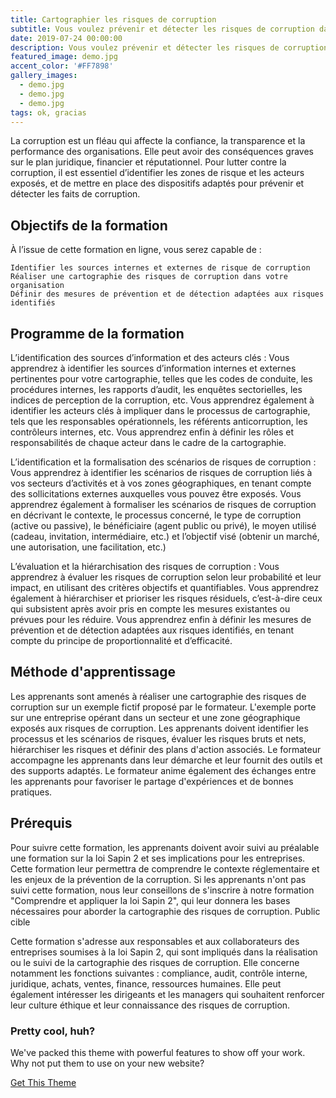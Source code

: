 ```yaml
---
title: Cartographier les risques de corruption
subtitle: Vous voulez prévenir et détecter les risques de corruption dans votre organisation ? Découvrez notre formation en ligne qui vous apprendra à cartographier les risques de corruption et à mettre en place des mesures de prévention efficaces.
date: 2019-07-24 00:00:00
description: Vous voulez prévenir et détecter les risques de corruption dans votre organisation ? Découvrez notre formation en ligne qui vous apprendra à cartographier les risques de corruption et à mettre en place des mesures de prévention efficaces.
featured_image: demo.jpg
accent_color: '#FF7898'
gallery_images:
  - demo.jpg
  - demo.jpg
  - demo.jpg
tags: ok, gracias
---
```

La corruption est un fléau qui affecte la confiance, la transparence et la performance des organisations. Elle peut avoir des conséquences graves sur le plan juridique, financier et réputationnel. Pour lutter contre la corruption, il est essentiel d’identifier les zones de risque et les acteurs exposés, et de mettre en place des dispositifs adaptés pour prévenir et détecter les faits de corruption.

## Objectifs de la formation

À l’issue de cette formation en ligne, vous serez capable de :

    Identifier les sources internes et externes de risque de corruption
    Réaliser une cartographie des risques de corruption dans votre organisation
    Définir des mesures de prévention et de détection adaptées aux risques identifiés

## Programme de la formation

L’identification des sources d’information et des acteurs clés : Vous apprendrez à identifier les sources d’information internes et externes pertinentes pour votre cartographie, telles que les codes de conduite, les procédures internes, les rapports d’audit, les enquêtes sectorielles, les indices de perception de la corruption, etc. Vous apprendrez également à identifier les acteurs clés à impliquer dans le processus de cartographie, tels que les responsables opérationnels, les référents anticorruption, les contrôleurs internes, etc. Vous apprendrez enfin à définir les rôles et responsabilités de chaque acteur dans le cadre de la cartographie.

L’identification et la formalisation des scénarios de risques de corruption : Vous apprendrez à identifier les scénarios de risques de corruption liés à vos secteurs d’activités et à vos zones géographiques, en tenant compte des sollicitations externes auxquelles vous pouvez être exposés. Vous apprendrez également à formaliser les scénarios de risques de corruption en décrivant le contexte, le processus concerné, le type de corruption (active ou passive), le bénéficiaire (agent public ou privé), le moyen utilisé (cadeau, invitation, intermédiaire, etc.) et l’objectif visé (obtenir un marché, une autorisation, une facilitation, etc.)

L’évaluation et la hiérarchisation des risques de corruption : Vous apprendrez à évaluer les risques de corruption selon leur probabilité et leur impact, en utilisant des critères objectifs et quantifiables. Vous apprendrez également à hiérarchiser et prioriser les risques résiduels, c’est-à-dire ceux qui subsistent après avoir pris en compte les mesures existantes ou prévues pour les réduire. Vous apprendrez enfin à définir les mesures de prévention et de détection adaptées aux risques identifiés, en tenant compte du principe de proportionnalité et d’efficacité.
## Méthode d'apprentissage

Les apprenants sont amenés à réaliser une cartographie des risques de corruption sur un exemple fictif proposé par le formateur. L'exemple porte sur une entreprise opérant dans un secteur et une zone géographique exposés aux risques de corruption. Les apprenants doivent identifier les processus et les scénarios de risques, évaluer les risques bruts et nets, hiérarchiser les risques et définir des plans d'action associés. Le formateur accompagne les apprenants dans leur démarche et leur fournit des outils et des supports adaptés. Le formateur anime également des échanges entre les apprenants pour favoriser le partage d'expériences et de bonnes pratiques.
## Prérequis

Pour suivre cette formation, les apprenants doivent avoir suivi au préalable une formation sur la loi Sapin 2 et ses implications pour les entreprises. Cette formation leur permettra de comprendre le contexte réglementaire et les enjeux de la prévention de la corruption. Si les apprenants n'ont pas suivi cette formation, nous leur conseillons de s'inscrire à notre formation "Comprendre et appliquer la loi Sapin 2", qui leur donnera les bases nécessaires pour aborder la cartographie des risques de corruption.
Public cible

Cette formation s'adresse aux responsables et aux collaborateurs des entreprises soumises à la loi Sapin 2, qui sont impliqués dans la réalisation ou le suivi de la cartographie des risques de corruption. Elle concerne notamment les fonctions suivantes : compliance, audit, contrôle interne, juridique, achats, ventes, finance, ressources humaines. Elle peut également intéresser les dirigeants et les managers qui souhaitent renforcer leur culture éthique et leur connaissance des risques de corruption.

### Pretty cool, huh?

We've packed this theme with powerful features to show off your work.
Why not put them to use on your new website?

<a href="https://jekyllthemes.io/theme/made-portfolio-jekyll-theme" class="button--fill">Get This Theme</a>